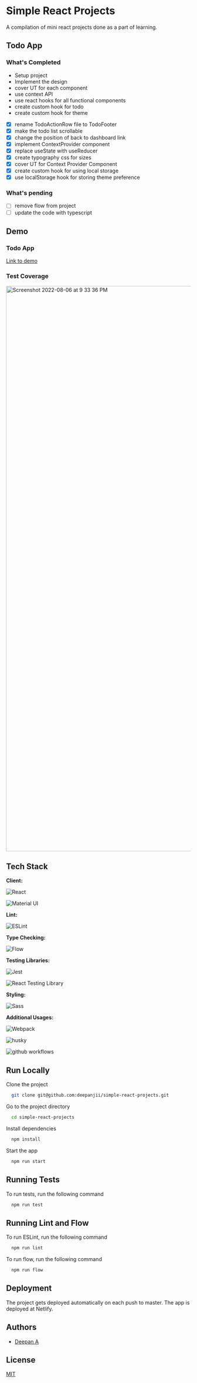 
# Simple React Projects

A compilation of mini react projects done as a part of learning.

## Todo App
### What's Completed
- Setup project
- Implement the design
- cover UT for each component
- use context API
- use react hooks for all functional components
- create custom hook for todo
- create custom hook for theme
- [x] rename TodoActionRow file to TodoFooter
- [x] make the todo list scrollable
- [x] change the position of back to dashboard link
- [x] implement ContextProvider component
- [x] replace useState with useReducer
- [x] create typography css for sizes
- [x] cover UT for Context Provider Component
- [x] create custom hook for using local storage
- [x] use localStorage hook for storing theme preference

### What's pending
- [ ] remove flow from project
- [ ] update the code with typescript

## Demo

### Todo App
[Link to demo](https://react-projects-simple.netlify.app/todo)

### Test Coverage
<img width="1536" alt="Screenshot 2022-08-06 at 9 33 36 PM" src="https://user-images.githubusercontent.com/11153724/183256792-3e95fd88-956c-4870-8b9f-0f6bdef42ccc.png">

## Tech Stack
**Client:**

![React](https://img.shields.io/badge/React-20232A?style=for-the-badge&logo=react&logoColor=61DAFB)

![Material UI](https://img.shields.io/badge/Material%20UI-007FFF?style=for-the-badge&logo=mui&logoColor=white
)

**Lint:** 

![ESLint](https://img.shields.io/badge/eslint-3A33D1?style=for-the-badge&logo=eslint&logoColor=white
)

**Type Checking:**

![Flow](https://img.shields.io/badge/-Flow-orange)

**Testing Libraries:**

![Jest](https://img.shields.io/badge/Jest-C21325?style=for-the-badge&logo=jest&logoColor=white
)

![React Testing Library](https://img.shields.io/badge/-React%20Testing%20Library-red)

**Styling:**

![Sass](https://img.shields.io/badge/Sass-CC6699?style=for-the-badge&logo=sass&logoColor=white
)

**Additional Usages:**

![Webpack](https://img.shields.io/badge/Webpack-8DD6F9?style=for-the-badge&logo=Webpack&logoColor=white
)

![husky](https://img.shields.io/badge/-Husky-brown)

![github workflows](https://img.shields.io/badge/GitHub_Actions-2088FF?style=for-the-badge&logo=github-actions&logoColor=white
) 


## Run Locally

Clone the project

```bash
  git clone git@github.com:deepanjii/simple-react-projects.git
```

Go to the project directory

```bash
  cd simple-react-projects
```

Install dependencies

```bash
  npm install
```

Start the app

```bash
  npm run start
```


## Running Tests

To run tests, run the following command

```bash
  npm run test
```


## Running Lint and Flow

To run ESLint, run the following command

```bash
  npm run lint
```


To run flow, run the following command
```bash
  npm run flow
```
## Deployment

The project gets deployed automatically on each push to master. The app is deployed at Netlify.



## Authors

- [Deepan A](https://www.github.com/deepanjii)


## License

[MIT](https://choosealicense.com/licenses/mit/)

